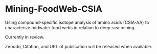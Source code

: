 # Mining-FoodWeb-CSIA
Using compound-specific isotope analysis of amino acids (CSIA-AA) to characterize midwater food webs in relation to deep-sea mining.

Currently in review.

Zenodo, Citation, and URL of publication will be released when available.
